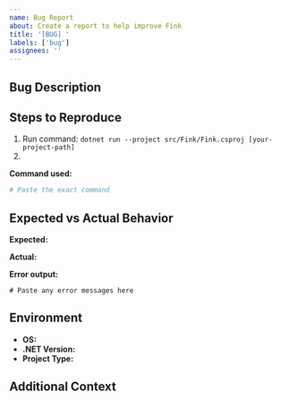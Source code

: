 ```yaml
---
name: Bug Report
about: Create a report to help improve Fink
title: '[BUG] '
labels: ['bug']
assignees: ''
---
```


## Bug Description
<!-- Describe what's wrong -->

## Steps to Reproduce
1. Run command: `dotnet run --project src/Fink/Fink.csproj [your-project-path]`
2. <!-- Add more steps if needed -->

**Command used:**
```bash
# Paste the exact command
```

## Expected vs Actual Behavior
**Expected:** <!-- What should happen -->

**Actual:** <!-- What actually happened -->

**Error output:**
```
# Paste any error messages here
```

## Environment
- **OS:** <!-- e.g., Windows 11, macOS 14, Ubuntu 22.04 -->
- **.NET Version:** <!-- Run `dotnet --version` -->
- **Project Type:** <!-- e.g., Console App, Web API -->

## Additional Context
<!-- Add any other context, screenshots, or logs that might help -->
